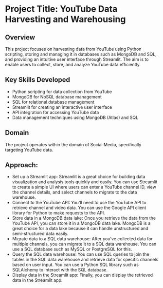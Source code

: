 # Project Title: YouTube Data Harvesting and Warehousing

## Overview
This project focuses on harvesting data from YouTube using Python scripting, storing and managing it in databases such as MongoDB and SQL, and providing an intuitive user interface through Streamlit. The aim is to enable users to collect, store, and analyze YouTube data efficiently.

## Key Skills Developed
- Python scripting for data collection from YouTube
- MongoDB for NoSQL database management
- SQL for relational database management
- Streamlit for creating an interactive user interface
- API integration for accessing YouTube data
- Data management techniques using MongoDB (Atlas) and SQL
  
## Domain
The project operates within the domain of Social Media, specifically targeting YouTube data.

## Approach: 
- Set up a Streamlit app: Streamlit is a great choice for building data visualization and analysis tools quickly and easily. You can use Streamlit to create a simple UI where users can enter a YouTube channel ID, view the channel details, and select channels to migrate to the data warehouse.
- Connect to the YouTube API: You'll need to use the YouTube API to retrieve channel and video data. You can use the Google API client library for Python to make requests to the API.
- Store data in a MongoDB data lake: Once you retrieve the data from the YouTube API, you can store it in a MongoDB data lake. MongoDB is a great choice for a data lake because it can handle unstructured and semi-structured data easily.
- Migrate data to a SQL data warehouse: After you've collected data for multiple channels, you can migrate it to a SQL data warehouse. You can use a SQL database such as MySQL or PostgreSQL for this.
- Query the SQL data warehouse: You can use SQL queries to join the tables in the SQL data warehouse and retrieve data for specific channels based on user input. You can use a Python SQL library such as SQLAlchemy to interact with the SQL database.
- Display data in the Streamlit app: Finally, you can display the retrieved data in the Streamlit app. 

